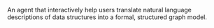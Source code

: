 An agent that interactively help users translate natural language descriptions of data structures into a formal, structured graph model.